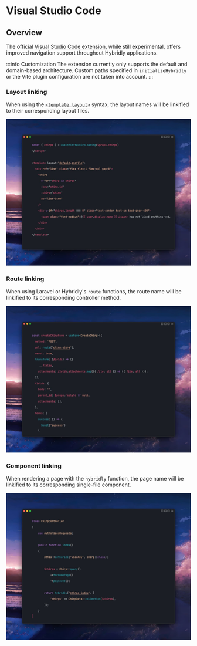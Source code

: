 # Visual Studio Code

## Overview

The official [Visual Studio Code extension](https://marketplace.visualstudio.com/items?itemName=innocenzi.vscode-hybridly), while still experimental, offers improved navigation support throughout Hybridly applications.

:::info Customization
The extension currently only supports the default and domain-based architecture. Custom paths specified in `initializeHybridly` or the Vite plugin configuration are not taken into account.
:::

### Layout linking

When using the [`<template layout>`](../api/vite/layout.md) syntax, the layout names will be linkified to their corresponding layout files.

<img
  src="../assets/vscode-layouts.jpg"
  alt="Linkified layout files"
  class="rounded-lg shadow-lg mt-8"
/>

### Route linking

When using Laravel or Hybridly's `route` functions, the route name will be linkified to its corresponding controller method.

<img
  src="../assets/vscode-route.jpg"
  alt="Linkified route names"
  class="rounded-lg shadow-lg mt-8"
/>

### Component linking

When rendering a page with the `hybridly` function, the page name will be linkified to its corresponding single-file component.

<img
  src="../assets/vscode-component.jpg"
  alt="Linkified page components"
  class="rounded-lg shadow-lg mt-8"
/>
